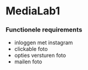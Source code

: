 # MediaLab1

### Functionele requirements
* inloggen met instagram  
* clickable foto  
* opties versturen foto  
* mailen foto  